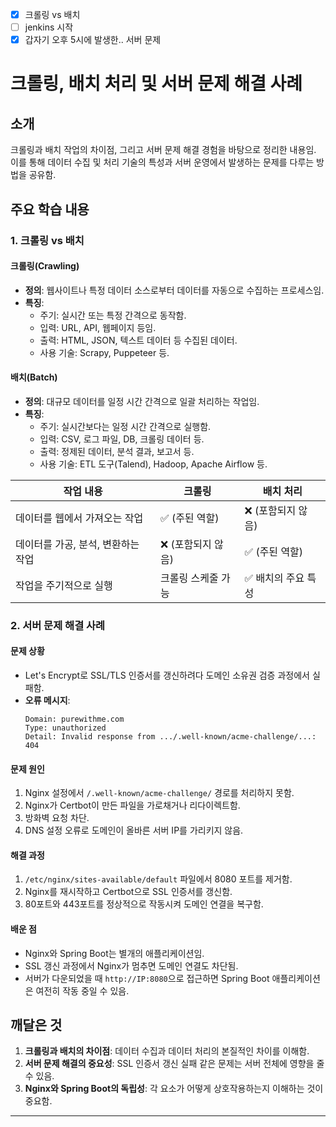 
- [x] 크롤링 vs 배치
- [ ] jenkins 시작
- [x] 갑자기 오후 5시에 발생한.. 서버 문제

# 크롤링, 배치 처리 및 서버 문제 해결 사례

## 소개
크롤링과 배치 작업의 차이점, 그리고 서버 문제 해결 경험을 바탕으로 정리한 내용임. 
이를 통해 데이터 수집 및 처리 기술의 특성과 서버 운영에서 발생하는 문제를 다루는 방법을 공유함.

## 주요 학습 내용

### 1. 크롤링 vs 배치

#### 크롤링(Crawling)
- **정의**: 웹사이트나 특정 데이터 소스로부터 데이터를 자동으로 수집하는 프로세스임.
- **특징**:
  - 주기: 실시간 또는 특정 간격으로 동작함.
  - 입력: URL, API, 웹페이지 등임.
  - 출력: HTML, JSON, 텍스트 데이터 등 수집된 데이터.
  - 사용 기술: Scrapy, Puppeteer 등.

#### 배치(Batch)
- **정의**: 대규모 데이터를 일정 시간 간격으로 일괄 처리하는 작업임.
- **특징**:
  - 주기: 실시간보다는 일정 시간 간격으로 실행함.
  - 입력: CSV, 로그 파일, DB, 크롤링 데이터 등.
  - 출력: 정제된 데이터, 분석 결과, 보고서 등.
  - 사용 기술: ETL 도구(Talend), Hadoop, Apache Airflow 등.

| 작업 내용                        | 크롤링         | 배치 처리       |
| ---------------------------- | ----------- | ----------- |
| 데이터를 웹에서 가져오는 작업            | ✅ (주된 역할)   | ❌ (포함되지 않음) |
| 데이터를 가공, 분석, 변환하는 작업       | ❌ (포함되지 않음) | ✅ (주된 역할)   |
| 작업을 주기적으로 실행                | 크롤링 스케줄 가능 | ✅ 배치의 주요 특성 |

### 2. 서버 문제 해결 사례

#### 문제 상황
- Let's Encrypt로 SSL/TLS 인증서를 갱신하려다 도메인 소유권 검증 과정에서 실패함.
- **오류 메시지**:
  ```
  Domain: purewithme.com
  Type: unauthorized
  Detail: Invalid response from .../.well-known/acme-challenge/...: 404
  ```

#### 문제 원인
1. Nginx 설정에서 `/.well-known/acme-challenge/` 경로를 처리하지 못함.
2. Nginx가 Certbot이 만든 파일을 가로채거나 리다이렉트함.
3. 방화벽 요청 차단.
4. DNS 설정 오류로 도메인이 올바른 서버 IP를 가리키지 않음.

#### 해결 과정
1. `/etc/nginx/sites-available/default` 파일에서 8080 포트를 제거함.
2. Nginx를 재시작하고 Certbot으로 SSL 인증서를 갱신함.
3. 80포트와 443포트를 정상적으로 작동시켜 도메인 연결을 복구함.

#### 배운 점
- Nginx와 Spring Boot는 별개의 애플리케이션임.
- SSL 갱신 과정에서 Nginx가 멈추면 도메인 연결도 차단됨.
- 서버가 다운되었을 때 `http://IP:8080`으로 접근하면 Spring Boot 애플리케이션은 여전히 작동 중일 수 있음.

## 깨달은 것
1. **크롤링과 배치의 차이점**: 데이터 수집과 데이터 처리의 본질적인 차이를 이해함.
2. **서버 문제 해결의 중요성**: SSL 인증서 갱신 실패 같은 문제는 서버 전체에 영향을 줄 수 있음.
3. **Nginx와 Spring Boot의 독립성**: 각 요소가 어떻게 상호작용하는지 이해하는 것이 중요함.

---


